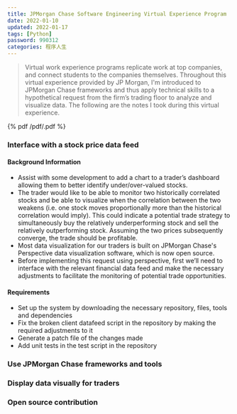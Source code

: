 ```yaml
---
title: JPMorgan Chase Software Engineering Virtual Experience Program
date: 2022-01-10
updated: 2022-01-17
tags: [Python]
password: 990312
categories: 程序人生
---
```


> Virtual work experience programs replicate work at top companies, and connect students to the companies themselves. Throughout this virtual experience provided by JP Morgan, I'm introduced to JPMorgan Chase frameworks and thus apply technical skills to a hypothetical request from the firm’s trading floor to analyze and visualize data. The following are the notes I took during this virtual experience.

<!--more-->

{% pdf /pdf/.pdf %}

### Interface with a stock price data feed

#### Background Information

- Assist with some development to add a chart to a trader’s dashboard allowing them to better identify under/over-valued stocks.
- The trader would like to be able to monitor two historically correlated stocks and be able to visualize when the correlation between the two weakens (i.e. one stock moves proportionally more than the historical correlation would imply). This could indicate a potential trade strategy to simultaneously buy the relatively underperforming stock and sell the relatively outperforming stock. Assuming the two prices subsequently converge, the trade should be profitable.
- Most data visualization for our traders is built on JPMorgan Chase's Perspective data visualization software, which is now open source.
- Before implementing this request using perspective, first we’ll need to interface with the relevant financial data feed and make the necessary adjustments to facilitate the monitoring of potential trade opportunities.

#### Requirements

- Set up the system by downloading the necessary repository, files, tools and dependencies
- Fix the broken client datafeed script in the repository by making the required adjustments to it
- Generate a patch file of the changes made
- Add unit tests in the test script in the repository


### Use JPMorgan Chase frameworks and tools


### Display data visually for traders

### Open source contribution

